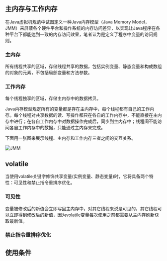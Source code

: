 
## 主内存与工作内存
在Java虚拟机规范中试图定义一种Java内存模型（Java Memory Model，JMM）来屏蔽各个硬件平台和操作系统的内存访问差异，以实现让Java程序在各种平台下都能达到一致的内存访问效果，笔者认为是定义了程序中变量的访问规则。

### 主内存
所有线程共享的区域，存储线程共享的数据，包括实例变量、静态变量和构成数组的对象的元素，不包括局部变量和方法参数。

### 工作内存
每个线程独享的区域，存储主内存中的数据拷贝。

Java内存模型规定所有的变量都是存在主内存中，每个线程都有自己的工作内存。每个线程对共享数据的读、写操作都只在各自的工作内存中，不能直接在主内存中进行；在各自工作内存中对数据操作完成后，同步到主内存中；线程间不能访问各自工作内存中的数据，只能通过主内存来完成。

下面用一张图来展示线程、主内存和工作内存三者之间的交互关系。

![JMM](https://github.com/wind7rui/HighConcurrency/blob/master/JMM.png)

## volatile
当使用volatile关键字修饰共享变量(实例变量、静态变量)时，它将具备两个特性：可见性和禁止指令重排序优化。

### 可见性
变量被修改后的新值会立即写回主内存中，对其它线程来说是可见的，其它线程可以立即得到修改后的新值，因为volatile变量每次使用之前都需要从主内存刷新获取最新值。

### 禁止指令重排序优化



## 使用条件
